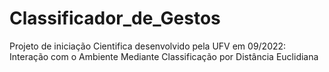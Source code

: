 # Classificador_de_Gestos
Projeto de iniciação Cientifica desenvolvido pela UFV em 09/2022: Interação com o Ambiente Mediante Classificação por Distância Euclidiana
